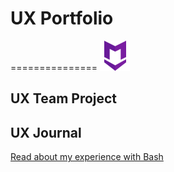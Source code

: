 # UX Portfolio
===============
![alt text](https://github.com/adam-p/markdown-here/raw/master/src/common/images/icon48.png "Logo Title Text 1")

## UX Team Project


## UX Journal

[Read about my experience with Bash](j01/)

